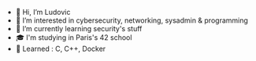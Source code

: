 - 👋 Hi, I’m Ludovic
- 👀 I’m interested in cybersecurity, networking, sysadmin & programming
- 🌱 I’m currently learning security's stuff
- 🎓 I'm studying in Paris's 42 school
- :briefcase: Learned : C, C++, Docker

<!---
B4L00/B4L00 is a ✨ special ✨ repository because its `README.md` (this file) appears on your GitHub profile.
You can click the Preview link to take a look at your changes.
--->
